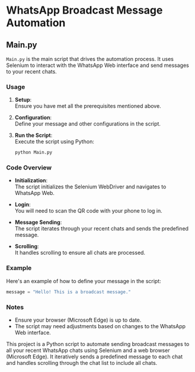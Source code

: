 # WhatsApp Broadcast Message Automation

## Main.py

`Main.py` is the main script that drives the automation process. It uses Selenium to interact with the WhatsApp Web interface and send messages to your recent chats.

### Usage

1. **Setup**:  
    Ensure you have met all the prerequisites mentioned above.

2. **Configuration**:  
    Define your message and other configurations in the script.

3. **Run the Script**:  
    Execute the script using Python:
    ```bash
    python Main.py
    ```

### Code Overview

- **Initialization**:  
  The script initializes the Selenium WebDriver and navigates to WhatsApp Web.

- **Login**:  
  You will need to scan the QR code with your phone to log in.

- **Message Sending**:  
  The script iterates through your recent chats and sends the predefined message.

- **Scrolling**:  
  It handles scrolling to ensure all chats are processed.

### Example

Here's an example of how to define your message in the script:
```python
message = "Hello! This is a broadcast message."
```

### Notes

- Ensure your browser (Microsoft Edge) is up to date.
- The script may need adjustments based on changes to the WhatsApp Web interface.


This project is a Python script to automate sending broadcast messages to all your recent WhatsApp chats using Selenium and a web browser (Microsoft Edge). It iteratively sends a predefined message to each chat and handles scrolling through the chat list to include all chats.

